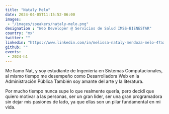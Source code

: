 ```yaml
---
title: "Nataly Melo"
date: 2024-04-05T11:15:52-06:00
images: 
 - "/images/speakers/nataly-melo.png"
designation : "Web Developer @ Servicios de Salud IMSS-BIENESTAR"
country: "mx"
twitter: ""
linkedin: "https://www.linkedin.com/in/melissa-nataly-mendoza-melo-47aa8a229/?utm_source=share&utm_campaign=share_via&utm_content=profile&utm_medium=ios_app"
github: ""
events: 
 - 2024-h1
---
```


Me llamo Nat, y soy estudiante de Ingeniería en Sistemas Computacionales, al mismo tiempo me desempeño como Desarrolladora Web en la Administración Pública
También soy amante del arte y la literatura.

Por mucho tiempo nunca supe lo que realmente quería, pero decidí que quiero motivar a las personas, ser un gran líder, ser una gran programadora sin dejar mis pasiones de lado, ya que ellas son un pilar fundamental en mi vida.

